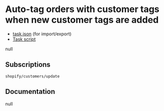 # Auto-tag orders with customer tags when new customer tags are added

* [task.json](../../tasks/tag-orders-with-customer-tags-when-customer-is-tagged.json) (for import/export)
* [Task script](./script.liquid)

null

## Subscriptions

```liquid
shopify/customers/update
```

## Documentation

null
